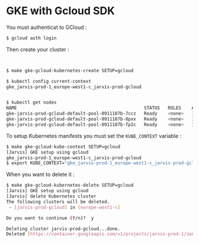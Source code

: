 # GKE with Gcloud SDK

You must authenticat to GCloud :

```bash
$ gcloud auth login
```

Then create your cluster :

```bash


$ make gke-gcloud-kubernetes-create SETUP=gcloud

$ kubectl config current-context
gke_jarvis-prod-1_europe-west1-c_jarvis-prod-gcloud


$ kubectl get nodes
NAME                                                STATUS   ROLES    AGE    VERSION
gke-jarvis-prod-gcloud-default-pool-0911187b-7ccz   Ready    <none>   102m   v1.12.8-gke.10
gke-jarvis-prod-gcloud-default-pool-0911187b-8pxx   Ready    <none>   102m   v1.12.8-gke.10
gke-jarvis-prod-gcloud-default-pool-0911187b-fp2c   Ready    <none>   102m   v1.12.8-gke.10
```

To setup Kubernetes manifests you must set the `KUBE_CONTEXT` variable :

```bash
$ make gke-gcloud-kube-context SETUP=gcloud
[Jarvis] GKE setup using gcloud
gke_jarvis-prod-1_europe-west1-c_jarvis-prod-gcloud
$ export KUBE_CONTEXT="gke_jarvis-prod-1_europe-west1-c_jarvis-prod-gcloud"
```

When you want to delete it :

```bash
$ make gke-gcloud-kubernetes-delete SETUP=gcloud
[Jarvis] GKE setup using gcloud
[Jarvis] delete Kubernetes cluster
The following clusters will be deleted.
 - [jarvis-prod-gcloud] in [europe-west1-c]

Do you want to continue (Y/n)?  y

Deleting cluster jarvis-prod-gcloud...done.
Deleted [https://container.googleapis.com/v1/projects/jarvis-prod-1/zones/europe-west1-c/clusters/jarvis-prod-gcloud].
```